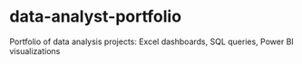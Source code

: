 # data-analyst-portfolio
Portfolio of data analysis projects: Excel dashboards, SQL queries, Power BI visualizations
